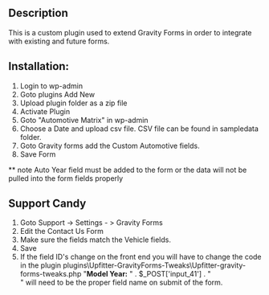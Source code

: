 ## Description

This is a custom plugin used to extend Gravity Forms in order to integrate with existing and future forms.

## Installation:

1. Login to wp-admin
2. Goto plugins Add New
3. Upload plugin folder as a zip file
4. Activate Plugin
5. Goto "Automotive Matrix" in wp-admin
6. Choose a Date and upload csv file. CSV file can be found in sampledata folder.
7. Goto Gravity forms add the Custom Automotive fields.
8. Save Form

** note Auto Year field must be added to the form or the data will not be pulled into the form fields properly


## Support Candy

1. Goto Support -> Settings - > Gravity Forms
2. Edit the Contact Us Form
3. Make sure the fields match the Vehicle fields.
4. Save
5. If the field ID's change on the front end you will have to change the code in the plugin plugins\Upfitter-GravityForms-Tweaks\Upfitter-gravity-forms-tweaks.php "<b>Model Year:</b> " . $_POST['input_41'] . "<br>" will need to be the proper field name on submit of the form.
